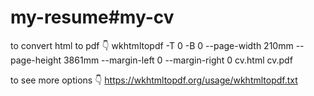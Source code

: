 # my-resume#my-cv

to convert html to pdf 👇️
wkhtmltopdf -T 0 -B 0 --page-width 210mm --page-height 3861mm --margin-left 0 --margin-right 0 cv.html cv.pdf

to see more options 👇️
https://wkhtmltopdf.org/usage/wkhtmltopdf.txt
